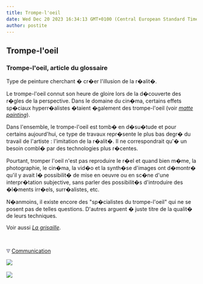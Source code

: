 ```yaml
---
title: Trompe-l'oeil
date: Wed Dec 20 2023 16:34:13 GMT+0100 (Central European Standard Time)
author: postite
---
```


## Trompe-l'oeil
### Trompe-l'oeil, article du glossaire
 Type de peinture cherchant � cr�er l'illusion de la r�alit�.

Le trompe-l'oeil connut son heure de gloire lors de la d�couverte des r�gles de la perspective. Dans le domaine du cin�ma, certains effets sp�ciaux hyperr�alistes �taient �galement des trompe-l'oeil (voir _[matte painting](verre.html#mattepainting)_).

Dans l'ensemble, le trompe-l'oeil est tomb� en d�su�tude et pour certains aujourd'hui, ce type de travaux repr�sente le plus bas degr� du travail de l'artiste : l'imitation de la r�alit�. Il ne correspondrait qu'� un besoin combl� par des technologies plus r�centes.

Pourtant, tromper l'oeil n'est pas reproduire le r�el et quand bien m�me, la photographie, le cin�ma, la vid�o et la synth�se d'images ont d�montr� qu'il y avait l� possibilit� de mise en oeuvre ou en sc�ne d'une interpr�tation subjective, sans parler des possibilit�s d'introduire des �l�ments irr�els, surr�alistes, etc.

N�anmoins, il existe encore des "sp�cialistes du trompe-l'oeil" qui ne se posent pas de telles questions. D'autres arguent � juste titre de la qualit� de leurs techniques.

Voir aussi _[La grisaille](grisaille.html)_.



  ![](images/transparent122x1.gif)

![](images/flechebas.gif) [Communication](http://www.artrealite.com/annonceurs.htm) 

[![](https://cbonvin.fr/sites/regie.artrealite.com/visuels/campagne1.png)](index-2.html#20131014)

![](https://cbonvin.fr/sites/regie.artrealite.com/visuels/campagne2.png)